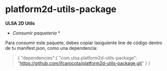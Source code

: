 # platform2d-utils-package

**ULSA 2D Utils**

* *Consumir paquetería* *

Para consumir este paquete, debes copiar lasiguiente line de código dentro de tu manifest.json, como una dependencia:

>{
>  "dependencies":{
>    "com.ulsa.platform2d-utils-package": "https://github.com/jfcarocota/platform2d-utils-package.git"
>  }
>}
